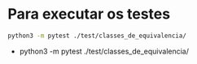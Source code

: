# Para executar os testes
```sh
python3 -m pytest ./test/classes_de_equivalencia/
```
- python3 -m pytest ./test/classes_de_equivalencia/